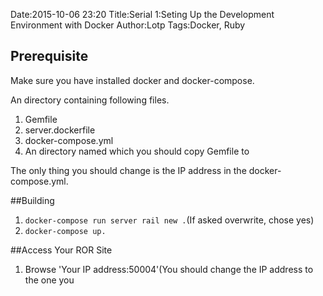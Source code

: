 Date:2015-10-06 23:20
Title:Serial 1:Seting Up the Development Environment with Docker
Author:Lotp
Tags:Docker, Ruby

## Prerequisite

Make sure you have installed docker and docker-compose.


An directory containing following files.


1. Gemfile
1. server.dockerfile
1. docker-compose.yml
1. An directory named which you should copy Gemfile to

The only thing you should change is the IP address in the docker-compose.yml.

##Building 
1. `docker-compose run server rail new .`(If asked overwrite, chose yes)
1. `docker-compose up.`

##Access Your ROR Site
1. Browse 'Your IP address:50004'(You should change the IP address to the one you
